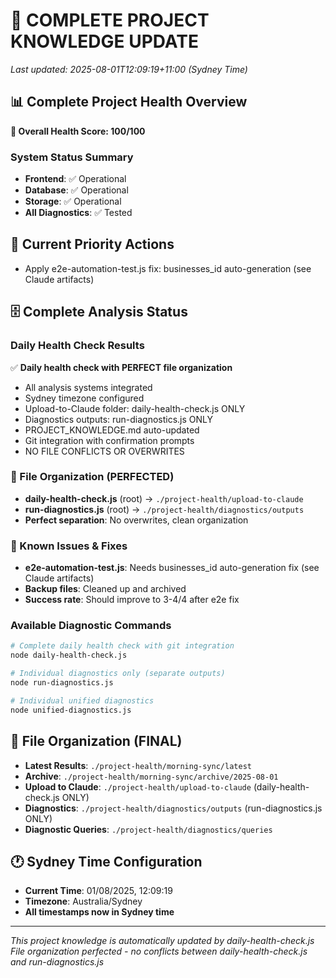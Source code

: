 # 🔄 COMPLETE PROJECT KNOWLEDGE UPDATE
*Last updated: 2025-08-01T12:09:19+11:00 (Sydney Time)*

## 📊 Complete Project Health Overview

**🎯 Overall Health Score: 100/100**

### System Status Summary
- **Frontend**: ✅ Operational
- **Database**: ✅ Operational
- **Storage**: ✅ Operational
- **All Diagnostics**: ✅ Tested

## 🚨 Current Priority Actions

- Apply e2e-automation-test.js fix: businesses_id auto-generation (see Claude artifacts)

## 🗄️ Complete Analysis Status

### Daily Health Check Results
✅ **Daily health check with PERFECT file organization**
- All analysis systems integrated
- Sydney timezone configured
- Upload-to-Claude folder: daily-health-check.js ONLY
- Diagnostics outputs: run-diagnostics.js ONLY
- PROJECT_KNOWLEDGE.md auto-updated
- Git integration with confirmation prompts
- NO FILE CONFLICTS OR OVERWRITES

### 🔧 File Organization (PERFECTED)
- **daily-health-check.js** (root) → `./project-health/upload-to-claude`
- **run-diagnostics.js** (root) → `./project-health/diagnostics/outputs`
- **Perfect separation**: No overwrites, clean organization

### 🔧 Known Issues & Fixes
- **e2e-automation-test.js**: Needs businesses_id auto-generation fix (see Claude artifacts)
- **Backup files**: Cleaned up and archived
- **Success rate**: Should improve to 3-4/4 after e2e fix

### Available Diagnostic Commands
```bash
# Complete daily health check with git integration
node daily-health-check.js

# Individual diagnostics only (separate outputs)
node run-diagnostics.js

# Individual unified diagnostics
node unified-diagnostics.js
```

## 📁 File Organization (FINAL)
- **Latest Results**: `./project-health/morning-sync/latest`
- **Archive**: `./project-health/morning-sync/archive/2025-08-01`
- **Upload to Claude**: `./project-health/upload-to-claude` (daily-health-check.js ONLY)
- **Diagnostics**: `./project-health/diagnostics/outputs` (run-diagnostics.js ONLY)
- **Diagnostic Queries**: `./project-health/diagnostics/queries`

## 🕐 Sydney Time Configuration
- **Current Time**: 01/08/2025, 12:09:19
- **Timezone**: Australia/Sydney
- **All timestamps now in Sydney time**

---
*This project knowledge is automatically updated by daily-health-check.js*
*File organization perfected - no conflicts between daily-health-check.js and run-diagnostics.js*

